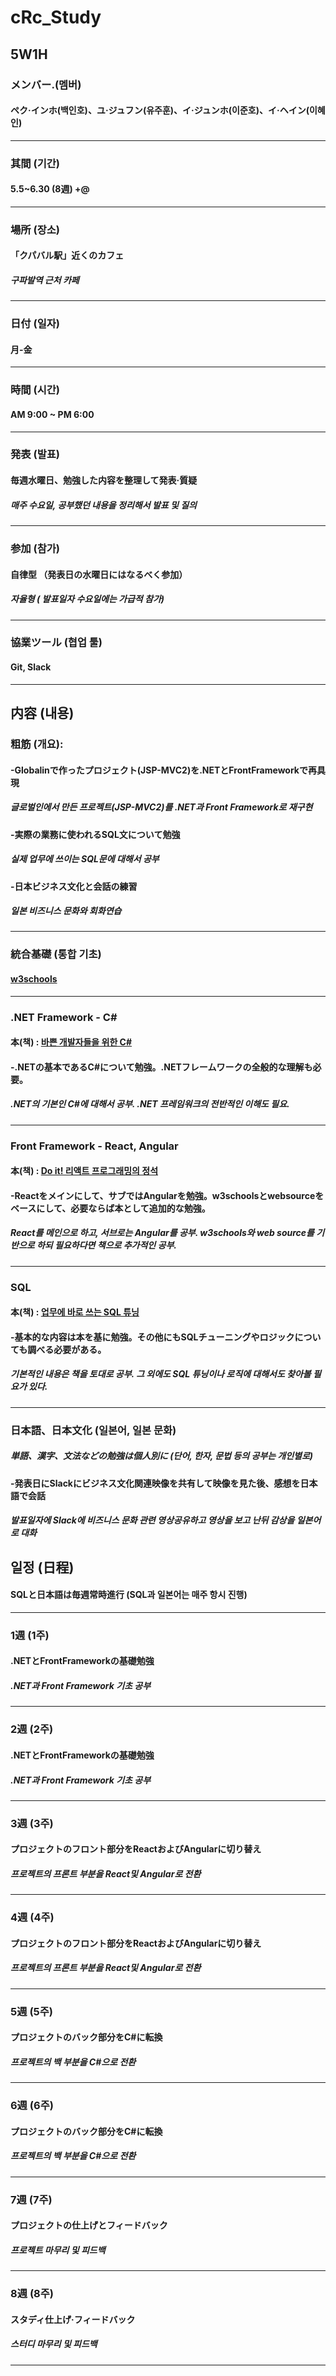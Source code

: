 # cRc_Study

## 5W1H

### メンバー.(멤버)
#### **ペク·インホ**(백인호)、**ユ·ジュフン**(유주훈)、**イ·ジュンホ**(이준호)、**イ·ヘイン**(이혜인)  
-----
### 其間 (기간) 
#### 5.5~6.30 (8週) +@
-----
### 場所 (장소)
#### 「クパバル駅」近くのカフェ
##### 구파발역 근처 카페
-----
### 日付 (일자)
#### 月-金
-----
### 時間 (시간)
#### AM 9:00 ~ PM 6:00
-----
### 発表 (발표)
#### 毎週水曜日、勉強した内容を整理して発表·質疑
##### 매주 수요일, 공부했던 내용을 정리해서 발표 및 질의
-----
### 参加 (참가) 
#### 自律型 （発表日の水曜日にはなるべく参加）
##### 자율형 ( 발표일자 수요일에는 가급적  참가)
-----
### 協業ツール (협업 툴)
#### Git, Slack 

------

## 内容 (내용)

### 粗筋 (개요):
#### -Globalinで作ったプロジェクト(JSP-MVC2)を.NETとFrontFrameworkで再具現
##### 글로벌인에서 만든 프로젝트(JSP-MVC2)를 .NET과 Front Framework로 재구현
#### -実際の業務に使われるSQL文について勉強
##### 실제 업무에 쓰이는 SQL문에 대해서 공부
#### -日本ビジネス文化と会話の練習
##### 일본 비즈니스 문화와 회화연습
-----
### 統合基礎 (통합 기초)
#### [w3schools](https://www.w3schools.com/cs/index.php)
-----
### .NET Framework - C#
#### 本(책) : [바쁜 개발자들을 위한 C#](http://www.kyobobook.co.kr/product/detailViewKor.laf?mallGb=KOR&ejkGb=KOR&barcode=9791195484539)
#### -.NETの基本であるC#について勉強。.NETフレームワークの全般的な理解も必要。
##### .NET의 기본인 C#에 대해서 공부. .NET 프레임워크의 전반적인 이해도 필요.
-----
###  Front Framework - React, Angular 
#### 本(책) : [Do it! 리액트 프로그래밍의 정석](http://www.yes24.com/Product/Goods/87631428)
#### -Reactをメインにして、サブではAngularを勉強。w3schoolsとwebsourceをベースにして、必要ならば本として追加的な勉強。
##### React를 메인으로 하고, 서브로는 Angular를 공부. w3schools와 web source를 기반으로 하되 필요하다면 책으로 추가적인 공부.
-----
###  SQL
#### 本(책) : [업무에 바로 쓰는 SQL 튜닝](http://www.yes24.com/Product/Goods/102382080)
#### -基本的な内容は本を基に勉強。その他にもSQLチューニングやロジックについても調べる必要がある。
##### 기본적인 내용은 책을 토대로 공부. 그 외에도 SQL 튜닝이나 로직에 대해서도 찾아볼 필요가 있다.
-----
###  日本語、日本文化 (일본어, 일본 문화) 
##### 単語、漢字、文法などの勉強は個人別に (단어, 한자, 문법 등의 공부는 개인별로)
#### -発表日にSlackにビジネス文化関連映像を共有して映像を見た後、感想を日本語で会話
##### 발표일자에 Slack에 비즈니스 문화 관련 영상공유하고 영상을 보고 난뒤 감상을 일본어로 대화 



## 일정 (日程)

#### SQLと日本語は毎週常時進行 (SQL과 일본어는 매주 항시 진행)
-----
### 1週 (1주)
#### .NETとFrontFrameworkの基礎勉強
##### .NET과 Front Framework 기초 공부
-----
### 2週 (2주)
#### .NETとFrontFrameworkの基礎勉強
##### .NET과 Front Framework 기초 공부
-----
### 3週 (3주)
#### プロジェクトのフロント部分をReactおよびAngularに切り替え
##### 프로젝트의 프론트 부분을 React및 Angular로 전환
-----
### 4週 (4주)
#### プロジェクトのフロント部分をReactおよびAngularに切り替え
##### 프로젝트의 프론트 부분을 React및 Angular로 전환
-----
### 5週 (5주)
#### プロジェクトのバック部分をC#に転換
##### 프로젝트의 백 부분을 C#으로 전환
-----
### 6週 (6주)
#### プロジェクトのバック部分をC#に転換
##### 프로젝트의 백 부분을 C#으로 전환
-----
### 7週 (7주)
#### プロジェクトの仕上げとフィードバック
##### 프로젝트 마무리 및 피드백
-----
### 8週 (8주)
#### スタディ仕上げ·フィードバック
##### 스터디 마무리 및 피드백
-----


